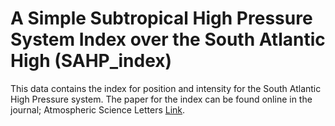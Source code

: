 # A Simple Subtropical High Pressure System Index over the South Atlantic High (SAHP_index)

This data contains the index for position and intensity for the South Atlantic High Pressure system. The paper for the index can be found online in the journal; Atmospheric Science Letters [Link](https://doi.org/10.1002/asl.1266). 
